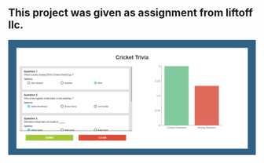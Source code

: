 ## This project was given as assignment from liftoff llc.

![alt text](https://github.com/sudarshanshenoy/liftoff-reactJs/blob/master/crickettrivia1.PNG)

